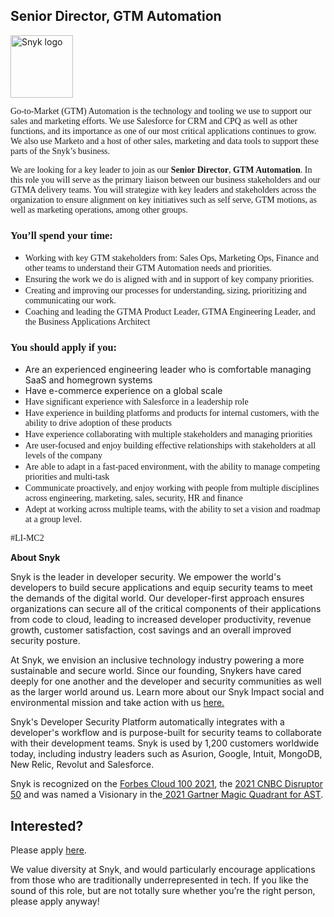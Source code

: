Senior Director, GTM Automation
---

<img src="https://res.cloudinary.com/snyk/image/upload/v1537345894/press-kit/brand/logo-black.png" width="100" alt="Snyk logo" />

<p><span style="font-weight: 400; font-family: georgia, palatino, serif;">Go-to-Market (GTM) Automation is the technology and tooling we use to support our sales and marketing efforts. We use Salesforce for CRM and CPQ as well as other functions, and its importance as one of our most critical applications continues to grow. We also use Marketo and a host of other sales, marketing and data tools to support these parts of the Snyk’s business.</span></p>
<p><span style="font-family: georgia, palatino, serif;"><span style="font-weight: 400;">We are looking for a key leader to join as our </span><strong>Senior Director</strong><span style="font-weight: 400;">, </span><strong>GTM Automation</strong><span style="font-weight: 400;">. In this role you will serve as the primary liaison between our business stakeholders and our GTMA delivery teams. You will strategize with key leaders and stakeholders across the organization to ensure alignment on key initiatives such as self serve, GTM motions, as well as marketing operations, among other groups.&nbsp;</span></span></p>
<h3><span style="font-family: georgia, palatino, serif;"><strong>You’ll spend your time:</strong></span></h3>
<ul>
<li style="font-weight: 400;"><span style="font-weight: 400; font-family: georgia, palatino, serif;">Working with key GTM stakeholders from: Sales Ops, Marketing Ops, Finance and other teams to understand their GTM Automation needs and priorities.</span></li>
<li style="font-weight: 400;"><span style="font-weight: 400; font-family: georgia, palatino, serif;">Ensuring the work we do is aligned with and in support of key company priorities.</span></li>
<li style="font-weight: 400;"><span style="font-weight: 400; font-family: georgia, palatino, serif;">Creating and improving our processes for understanding, sizing, prioritizing and communicating our work.</span></li>
<li style="font-weight: 400;"><span style="font-weight: 400; font-family: georgia, palatino, serif;">Coaching and leading the GTMA Product Leader, GTMA Engineering Leader, and the Business Applications Architect&nbsp;</span></li>
</ul>
<h3><span style="font-family: georgia, palatino, serif;"><strong>You should apply if you:</strong></span></h3>
<ul>
<li style="font-weight: 400;"><span style="font-weight: 400;">Are an experienced engineering leader who is comfortable managing SaaS and homegrown systems</span></li>
<li style="font-weight: 400;"><span style="font-weight: 400;">Have e-commerce experience on a global scale</span></li>
<li style="font-weight: 400;"><span style="font-weight: 400; font-family: georgia, palatino, serif;">Have significant experience with Salesforce in a leadership role</span></li>
<li style="font-weight: 400;"><span style="font-weight: 400; font-family: georgia, palatino, serif;">Have experience in building platforms and products for internal customers, with the ability to drive adoption of these products</span></li>
<li style="font-weight: 400;"><span style="font-weight: 400; font-family: georgia, palatino, serif;">Have experience collaborating with multiple stakeholders and managing priorities</span></li>
<li style="font-weight: 400;"><span style="font-weight: 400; font-family: georgia, palatino, serif;">Are user-focused and enjoy building effective relationships with stakeholders at all levels of the company</span></li>
<li style="font-weight: 400;"><span style="font-weight: 400; font-family: georgia, palatino, serif;">Are able to adapt in a fast-paced environment, with the ability to manage competing priorities and multi-task</span></li>
<li style="font-weight: 400;"><span style="font-weight: 400; font-family: georgia, palatino, serif;">Communicate proactively, and enjoy working with people from multiple disciplines across engineering, marketing, sales, security, HR and finance</span></li>
<li style="font-weight: 400;"><span style="font-weight: 400; font-family: georgia, palatino, serif;">Adept at working across multiple teams, with the ability to set a vision and roadmap at a group level.</span></li>
</ul>
<p><span style="font-weight: 400; font-family: georgia, palatino, serif;">#LI-MC2</span></p><div class="content-conclusion"><p><strong>About Snyk</strong></p>
<p><span style="font-weight: 400;">Snyk is the leader in developer security. We empower the world's developers to build secure applications and equip security teams to meet the demands of the digital world. Our developer-first approach ensures organizations can secure all of the critical components of their applications from code to cloud, leading to increased developer productivity, revenue growth, customer satisfaction, cost savings and an overall improved security posture.&nbsp;</span></p>
<p><span style="font-weight: 400;">At Snyk, we envision an inclusive technology industry powering a more sustainable and secure world.</span> <span style="font-weight: 400;">Since our founding, Snykers have cared deeply for one another and the developer and security communities as well as the larger world around us. Learn more about our Snyk Impact social and environmental mission and take action with us </span><a href="https://snyk.io/about/snyk-impact/"><span style="font-weight: 400;">here.</span></a></p>
<p><span style="font-weight: 400;">Snyk's Developer Security Platform automatically integrates with a developer's workflow and is purpose-built for security teams to collaborate with their development teams. Snyk is used by 1,200 customers worldwide today, including industry leaders such as Asurion, Google, Intuit, MongoDB, New Relic, Revolut and Salesforce.</span></p>
<p><span style="font-weight: 400;">Snyk is recognized on the </span><a href="https://www.forbes.com/cloud100/#6f24b5ba5f94"><span style="font-weight: 400;">Forbes Cloud 100 2021</span></a><span style="font-weight: 400;">, the </span><a href="https://www.cnbc.com/2021/05/25/these-are-the-2021-cnbc-disruptor-50-companies.html"><span style="font-weight: 400;">2021 CNBC Disruptor 50</span></a><span style="font-weight: 400;"> and was named a Visionary in the</span><a href="https://snyk.io/blog/snyk-visionary-2021-gartner-magic-quadrant-for-ast/"><span style="font-weight: 400;"> 2021 Gartner Magic Quadrant for AST</span></a><span style="font-weight: 400;">.</span></p></div>

Interested?
---

Please apply [here](https://boards.greenhouse.io/snyk/jobs/6006609002#app).

We value diversity at Snyk, and would particularly encourage applications from those who are traditionally underrepresented in tech.
If you like the sound of this role, but are not totally sure whether you’re the right person, please apply anyway!
